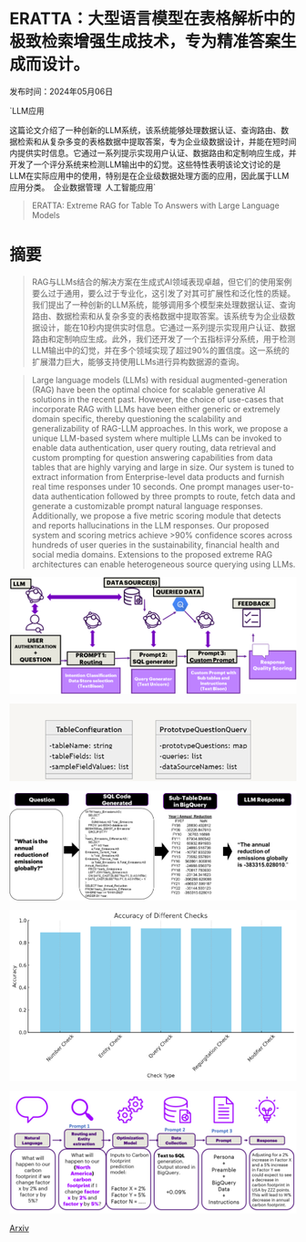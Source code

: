 # ERATTA：大型语言模型在表格解析中的极致检索增强生成技术，专为精准答案生成而设计。

发布时间：2024年05月06日

`LLM应用

这篇论文介绍了一种创新的LLM系统，该系统能够处理数据认证、查询路由、数据检索和从复杂多变的表格数据中提取答案，专为企业级数据设计，并能在短时间内提供实时信息。它通过一系列提示实现用户认证、数据路由和定制响应生成，并开发了一个评分系统来检测LLM输出中的幻觉。这些特性表明该论文讨论的是LLM在实际应用中的使用，特别是在企业级数据处理方面的应用，因此属于LLM应用分类。` `企业数据管理` `人工智能应用`

> ERATTA: Extreme RAG for Table To Answers with Large Language Models

# 摘要

> RAG与LLMs结合的解决方案在生成式AI领域表现卓越，但它们的使用案例要么过于通用，要么过于专业化，这引发了对其可扩展性和泛化性的质疑。我们提出了一种创新的LLM系统，能够调用多个模型来处理数据认证、查询路由、数据检索和从复杂多变的表格数据中提取答案。该系统专为企业级数据设计，能在10秒内提供实时信息。它通过一系列提示实现用户认证、数据路由和定制响应生成。此外，我们还开发了一个五指标评分系统，用于检测LLM输出中的幻觉，并在多个领域实现了超过90%的置信度。这一系统的扩展潜力巨大，能够支持使用LLMs进行异构数据源的查询。

> Large language models (LLMs) with residual augmented-generation (RAG) have been the optimal choice for scalable generative AI solutions in the recent past. However, the choice of use-cases that incorporate RAG with LLMs have been either generic or extremely domain specific, thereby questioning the scalability and generalizability of RAG-LLM approaches. In this work, we propose a unique LLM-based system where multiple LLMs can be invoked to enable data authentication, user query routing, data retrieval and custom prompting for question answering capabilities from data tables that are highly varying and large in size. Our system is tuned to extract information from Enterprise-level data products and furnish real time responses under 10 seconds. One prompt manages user-to-data authentication followed by three prompts to route, fetch data and generate a customizable prompt natural language responses. Additionally, we propose a five metric scoring module that detects and reports hallucinations in the LLM responses. Our proposed system and scoring metrics achieve >90% confidence scores across hundreds of user queries in the sustainability, financial health and social media domains. Extensions to the proposed extreme RAG architectures can enable heterogeneous source querying using LLMs.

![ERATTA：大型语言模型在表格解析中的极致检索增强生成技术，专为精准答案生成而设计。](../../../paper_images/2405.03963/sys.png)

![ERATTA：大型语言模型在表格解析中的极致检索增强生成技术，专为精准答案生成而设计。](../../../paper_images/2405.03963/p2.png)

![ERATTA：大型语言模型在表格解析中的极致检索增强生成技术，专为精准答案生成而设计。](../../../paper_images/2405.03963/res.png)

![ERATTA：大型语言模型在表格解析中的极致检索增强生成技术，专为精准答案生成而设计。](../../../paper_images/2405.03963/p3.png)

![ERATTA：大型语言模型在表格解析中的极致检索增强生成技术，专为精准答案生成而设计。](../../../paper_images/2405.03963/p4.png)

[Arxiv](https://arxiv.org/abs/2405.03963)